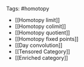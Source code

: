 
Tags: #homotopy 

- [[Homotopy limit]]
- [[Homotopy colimit]]
- [[Homotopy quotient]]
- [[Homotopy fixed points]]
- [[Day convolution]]
- [[Tensored Category]]
- [[Enriched category]]
